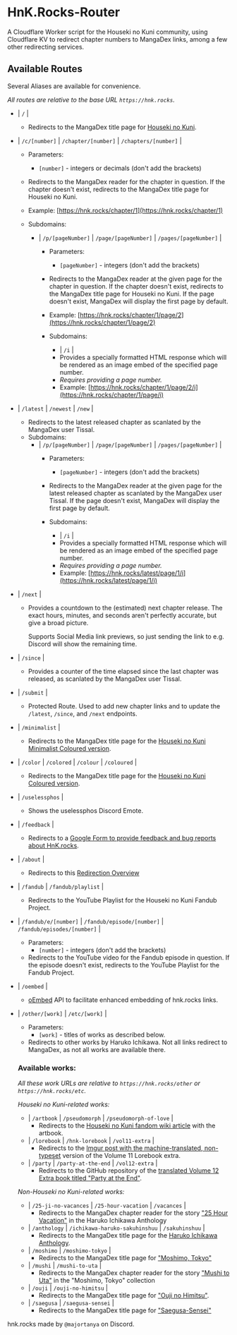 # HnK.Rocks-Router

A Cloudflare Worker script for the Houseki no Kuni community, using Cloudflare KV to redirect chapter numbers to MangaDex links, among a few other redirecting services.

## Available Routes

Several Aliases are available for convenience.

_All routes are relative to the base URL `https://hnk.rocks`._

- | `/` |
  - Redirects to the MangaDex title page for [Houseki no Kuni](https://mangadex.org/title/cade38b7-64c4-4a29-8e3c-8c283291d6c6/houseki-no-kuni).

- | `/c/[number]` | `/chapter/[number]` | `/chapters/[number]` |
  - Parameters:
    - `[number]` - integers or decimals (don't add the brackets)
  - Redirects to the MangaDex reader for the chapter in question. If the chapter doesn't exist, redirects to the MangaDex title page for Houseki no Kuni.
  - Example: [https://hnk.rocks/chapter/1](https://hnk.rocks/chapter/1)

  - Subdomains:
    - | `/p/[pageNumber]` | `/page/[pageNumber]` | `/pages/[pageNumber]` |
      - Parameters:
        - `[pageNumber]` - integers (don't add the brackets)
      - Redirects to the MangaDex reader at the given page for the chapter in question. If the chapter doesn't exist, redirects to the MangaDex title page for Houseki no Kuni. If the page doesn't exist, MangaDex will display the first page by default.
      - Example: [https://hnk.rocks/chapter/1/page/2](https://hnk.rocks/chapter/1/page/2)

      - Subdomains:
        - | `/i` |
        - Provides a specially formatted HTML response which will be rendered as an image embed of the specified page number.
        - *Requires providing a page number.*
        - Example: [https://hnk.rocks/chapter/1/page/2/i](https://hnk.rocks/chapter/1/page/i)


- | `/latest` | `/newest` | `/new` |
  - Redirects to the latest released chapter as scanlated by the MangaDex user Tissal.
  - Subdomains:
    - | `/p/[pageNumber]` | `/page/[pageNumber]` | `/pages/[pageNumber]` |
      - Parameters:
        - `[pageNumber]` - integers (don't add the brackets)
      - Redirects to the MangaDex reader at the given page for the latest released chapter as scanlated by the MangaDex user Tissal. If the page doesn't exist, MangaDex will display the first page by default.

      - Subdomains:
        - | `/i` |
        - Provides a specially formatted HTML response which will be rendered as an image embed of the specified page number.
        - *Requires providing a page number.*
        - Example: [https://hnk.rocks/latest/page/1/i](https://hnk.rocks/latest/page/1/i)

- | `/next` |
  - Provides a countdown to the (estimated) next chapter release. The exact hours, minutes, and seconds aren't perfectly accurate, but give a broad picture.
    
    Supports Social Media link previews, so just sending the link to e.g. Discord will show the remaining time.

- | `/since` |
  - Provides a counter of the time elapsed since the last chapter was released, as scanlated by the MangaDex user Tissal.

- | `/submit` |
  - Protected Route. Used to add new chapter links and to update the `/latest`, `/since`, and `/next` endpoints.

- | `/minimalist` |
  - Redirects to the MangaDex title page for the [Houseki no Kuni Minimalist Coloured version](https://mangadex.org/title/37bf7574-641e-4665-b992-f2ba8d4652b8/houseki-no-kuni).

- | `/color` | `/colored` | `/colour` | `/coloured` |
  - Redirects to the MangaDex title page for the [Houseki no Kuni Coloured version](https://mangadex.org/title/95264f28-3ccf-4dea-ad15-5323e4766b4c/houseki-no-kuni).

- | `/uselessphos` |
  - Shows the uselessphos Discord Emote.

- | `/feedback` |
  - Redirects to a [Google Form to provide feedback and bug reports about HnK.rocks](https://forms.gle/QRGGriFizperPnZM6).

- | `/about` |
  - Redirects to this [Redirection Overview](https://majortanya.github.io/HnKRocks-Router/)

- | `/fandub` | `/fandub/playlist` |
  - Redirects to the YouTube Playlist for the Houseki no Kuni Fandub Project.

- | `/fandub/e/[number]` | `/fandub/episode/[number]` | `/fandub/episodes/[number]` |
  - Parameters:
    - `[number]` - integers (don't add the brackets)
  - Redirects to the YouTube video for the Fandub episode in question. If the episode doesn't exist, redirects to the YouTube Playlist for the Fandub Project.

- | `/oembed` |
  - [oEmbed](https://oembed.com/) API to facilitate enhanced embedding of hnk.rocks links.

- | `/other/[work]` | `/etc/[work]` |
  - Parameters:
    - `[work]` - titles of works as described below.
  - Redirects to other works by Haruko Ichikawa. Not all links redirect to MangaDex, as not all works are available there.
  ### Available works:
  _All these work URLs are relative to `https://hnk.rocks/other` or `https://hnk.rocks/etc`._

  *Houseki no Kuni-related works:*
    - | `/artbook` | `/pseudomorph` | `/pseudomorph-of-love` |
      - Redirects to the [Houseki no Kuni fandom wiki article](https://houseki-no-kuni.fandom.com/wiki/Pseudomorph_of_Love) with the artbook.
    - | `/lorebook` | `/hnk-lorebook` | `/vol11-extra` |
      - Redirects to the [Imgur post with the machine-translated, non-typeset](https://imgur.com/a/c7Aqh4a) version of the Volume 11 Lorebook extra.
    - | `/party` | `/party-at-the-end` | `/vol12-extra` |
      - Redirects to the GitHub repository of the [translated Volume 12 Extra book titled "Party at the End"](https://github.com/coconutcastle/HNK_party_at_the_end/blob/master/readfile.md).

   *Non-Houseki no Kuni-related works:*
    - | `/25-ji-no-vacances` | `/25-hour-vacation` | `/vacances` |
      - Redirects to the MangaDex chapter reader for the story ["25 Hour Vacation"](https://mangadex.org/chapter/39331c1e-4118-450f-b61c-3112e57ae936) in the Haruko Ichikawa Anthology
    - | `/anthology` | `/ichikawa-haruko-sakuhinshuu` | `/sakuhinshuu` |
      - Redirects to the MangaDex title page for the [Haruko Ichikawa Anthology](https://mangadex.org/title/e89c85d5-3131-4fd8-bf4f-3985ef63be83/ichikawa-haruko-sakuhinshuu).
    - | `/moshimo` | `/moshimo-tokyo` |
      - Redirects to the MangaDex title page for ["Moshimo, Tokyo"](https://mangadex.org/title/fa91e632-8556-446e-8227-b6003acab958/moshimo-tokyo)
    - | `/mushi` | `/mushi-to-uta` |
      - Redirects to the MangaDex chapter reader for the story ["Mushi to Uta"](https://mangadex.org/chapter/ee5d90b2-c9d6-4461-a972-24ef0e7ce9af) in the "Moshimo, Tokyo" collection
    - | `/ouji` | `/ouji-no-himitsu` |
      - Redirects to the MangaDex title page for ["Ouji no Himitsu"](https://mangadex.org/title/07c1eeab-3185-4932-a975-132f2115d6bd/ouji-no-himitsu).
    - | `/saegusa` | `/saegusa-sensei` |
      - Redirects to the MangaDex title page for ["Saegusa-Sensei"](https://mangadex.org/title/4de59a89-a6a8-4059-9ab3-501f7c260223/saegusa-sensei)

hnk.rocks made by `@majortanya` on Discord.
